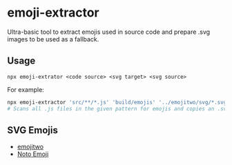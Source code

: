 # emoji-extractor

Ultra-basic tool to extract emojis used in source code and prepare .svg images to be used as a fallback.

## Usage

```
npx emoji-extrator <code source> <svg target> <svg source>
```
For example:
```sh
npx emoji-extractor 'src/**/*.js' 'build/emojis' '../emojitwo/svg/*.svg'
# Scans all .js files in the given pattern for emojis and copies an .svg file to build/emojis from ../emojitwo/svg per each emoji found
```

## SVG Emojis

* [emojitwo]
* [Noto Emoji][noto]

[emojitwo]: https://github.com/EmojiTwo/emojitwo
[noto]: https://github.com/googlei18n/noto-emoji/
